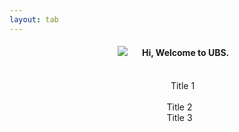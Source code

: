```yaml
---
layout: tab
---
```

<center>
<div class="card shadow p-3 mb-5 col-md-8 black">
<h4><img src="img/web.gif" class="face rounded-circle" hspace="20"> Hi, Welcome to UBS.</h4>
</div>

<div class="row">
<div class="card shadow p-3 mb-5 col-md-3 black" style="margin-left: 50px;">
<br>
<div class="card-title">
Title 1
</div>
<div class="card-body">
</div>
</div>
<div class="card shadow p-3 mb-5 col-md-4 black" style="margin-left: 40px;">
<br>
<div class="card-title">
Title 2
</div>
<div class="card-body">
</div>
</div>
<div class="card shadow p-3 mb-5 col-md-3 black" style="margin-left: 40px;">
<div class="card-title">
Title 3
</div>
<div class="card-body">
</div>
</div> 
</center>
